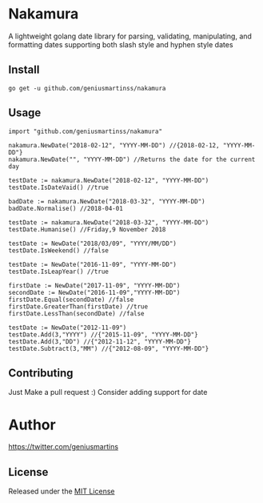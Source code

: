 # Nakamura
A lightweight golang date library for parsing, validating, manipulating, and formatting dates
supporting both slash style and hyphen style dates
## Install
```
go get -u github.com/geniusmartinss/nakamura
```
## Usage
```
import "github.com/geniusmartinss/nakamura"

nakamura.NewDate("2018-02-12", "YYYY-MM-DD") //{2018-02-12, "YYYY-MM-DD"}
nakamura.NewDate("", "YYYY-MM-DD") //Returns the date for the current day

testDate := nakamura.NewDate("2018-02-12", "YYYY-MM-DD")
testDate.IsDateVaid() //true

badDate := nakamura.NewDate("2018-03-32", "YYYY-MM-DD")
badDate.Normalise() //2018-04-01

testDate := nakamura.NewDate("2018-03-32", "YYYY-MM-DD")
testDate.Humanise() //Friday,9 November 2018

testDate := NewDate("2018/03/09", "YYYY/MM/DD")
testDate.IsWeekend() //false

testDate := NewDate("2016-11-09", "YYYY-MM-DD")
testDate.IsLeapYear() //true

firstDate := NewDate("2017-11-09", "YYYY-MM-DD")
secondDate := NewDate("2016-11-09","YYYY-MM-DD")
firstDate.Equal(secondDate) //false
firstDate.GreaterThan(firstDate) //true
firstDate.LessThan(secondDate) //false

testDate := NewDate("2012-11-09")
testDate.Add(3,"YYYY") //{"2015-11-09", "YYYY-MM-DD"}
testDate.Add(3,"DD") //{"2012-11-12", "YYYY-MM-DD"}
testDate.Subtract(3,"MM") //{"2012-08-09", "YYYY-MM-DD"}
```

## Contributing
Just Make a pull request :) Consider adding support for date

# Author
https://twitter.com/geniusmartins

## License
Released under the <a href ="http://www.opensource.org/licenses/MIT">MIT License</a>